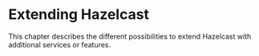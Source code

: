 
# Extending Hazelcast

This chapter describes the different possibilities to extend Hazelcast with additional services or features.
